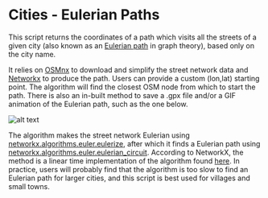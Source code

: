 # Cities - Eulerian Paths

This script returns the coordinates of a path which visits all the streets of a given city (also known as an [Eulerian path](https://en.wikipedia.org/wiki/Eulerian_path) in graph theory), based only on the city name.

It relies on [OSMnx](https://github.com/gboeing/osmnx) to download and simplify the street network data and [Networkx](https://github.com/networkx/networkx) to produce the path. Users can provide a custom (lon,lat) starting point. The algorithm will find the closest OSM node from which to start the path. There is also an in-built method to save a .gpx file and/or a GIF animation of the Eulerian path, such as the one below. 

![alt text](Jonzieux.gif)

The algorithm makes the street network Eulerian using [networkx.algorithms.euler.eulerize](https://networkx.org/documentation/stable/reference/algorithms/generated/networkx.algorithms.euler.eulerize.html), after which it finds a Eulerian path using [networkx.algorithms.euler.eulerian_circuit](https://networkx.org/documentation/stable/reference/algorithms/generated/networkx.algorithms.euler.eulerian_circuit.html). According to NetworkX, the method is a linear time implementation of the algorithm found [here](https://link.springer.com/article/10.1007/BF01580113). In practice, users will probably find that the algorithm is too slow to find an Eulerian path for larger cities, and this script is best used for villages and small towns.

